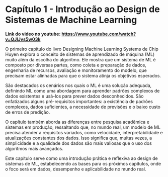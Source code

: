 # Capítulo 1 - Introdução ao Design de Sistemas de Machine Learning

**Link do video no youtube: https://www.youtube.com/watch?v=QJIJvs5w03k**

O primeiro capítulo do livro Designing Machine Learning Systems de Chip Huyen explora o conceito de sistemas de aprendizado de máquina (ML) muito além da escolha do algoritmo. Ele mostra que um sistema de ML é composto por diversas partes, como coleta e preparação de dados, engenharia de recursos, avaliação e monitoramento do modelo, que precisam estar alinhadas para que o sistema atinja os objetivos esperados.

São destacados os cenários nos quais o ML é uma solução adequada, definindo ML como uma abordagem para aprender padrões complexos de dados existentes e usá-los para prever dados desconhecidos. São enfatizados alguns pré-requisitos importantes: a existência de padrões complexos, dados suficientes, a necessidade de previsões e o baixo custo de erros de predição.

O capítulo também aborda as diferenças entre pesquisa acadêmica e sistemas em produção, ressaltando que, no mundo real, um modelo de ML precisa atender a requisitos variados, como velocidade, interpretabilidade e atualizações constantes dos dados. Isso significa que, muitas vezes, a simplicidade e a qualidade dos dados são mais valiosas que o uso dos algoritmos mais avançados.

Este capítulo serve como uma introdução prática e reflexiva ao design de sistemas de ML, estabelecendo as bases para os próximos capítulos, onde o foco será em dados, desempenho e aplicabilidade no mundo real.

